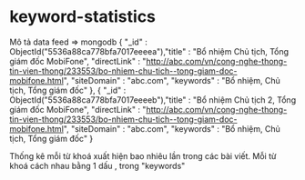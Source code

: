 # keyword-statistics

Mô tả data feed => mongodb
{ "_id" : ObjectId("5536a88ca778bfa7017eeeea"),"title" : "Bổ nhiệm Chủ tịch, Tổng giám đốc MobiFone", "directLink" : "http://abc.com/vn/cong-nghe-thong-tin-vien-thong/233553/bo-nhiem-chu-tich--tong-giam-doc-mobifone.html", "siteDomain" : "abc.com", "keywords" : "Bổ nhiệm, Chủ tịch, Tổng giám đốc" },
{ "_id" : ObjectId("5536a88ca778bfa7017eeeeb"),"title" : "Bổ nhiệm Chủ tịch 2, Tổng giám đốc MobiFone", "directLink" : "http://abc.com/vn/cong-nghe-thong-tin-vien-thong/233553/bo-nhiem-chu-tich--tong-giam-doc-mobifone.html", "siteDomain" : "abc.com", "keywords" : "Bổ nhiệm, Chủ tịch, Tổng giám đốc" }

Thống kê mỗi từ khoá xuất hiện bao nhiêu lần trong các bài viết.
Mỗi từ khoá cách nhau bằng 1 dấu , trong "keywords"
